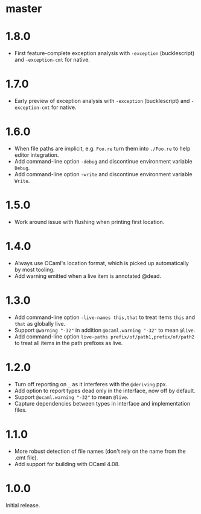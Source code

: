 # master

# 1.8.0
- First feature-complete exception analysis with `-exception` (bucklescript) and `-exception-cmt` for native.

# 1.7.0
- Early preview of exception analysis with `-exception` (bucklescript) and `-exception-cmt` for native.

# 1.6.0
- When file paths are implicit, e.g. `Foo.re` turn them into `./Foo.re` to help editor integration.
- Add command-line option `-debug` and discontinue environment variable `Debug`.
- Add command-line option `-write` and discontinue environment variable `Write`.

# 1.5.0
- Work around issue with flushing when printing first location.

# 1.4.0
- Always use OCaml's location format, which is picked up automatically by most tooling.
- Add warning emitted when a live item is annotated @dead.

# 1.3.0
- Add command-line option `-live-names this,that` to treat items `this` and `that` as globally live.
- Support `@warning "-32"` in addition `@ocaml.warning "-32"` to mean `@live`.
- Add command-line option `live-paths prefix/of/path1,prefix/of/path2` to treat all items in the path prefixes as live.

# 1.2.0
- Turn off reporting on `_` as it interferes with the `@deriving` ppx.
- Add option to report types dead only in the interface, now off by default.
- Support `@ocaml.warning "-32"` to mean `@live`.
- Capture dependencies between types in interface and implementation files.

# 1.1.0
- More robust detection of file names (don't rely on the name from the .cmt file).
- Add support for building with OCaml 4.08.

# 1.0.0
Initial release.

